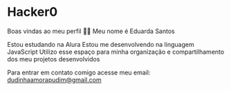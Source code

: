 # Hacker0
Boas vindas ao meu perfil 💙💙
Meu nome é Eduarda Santos

Estou estudando na Alura
Estou me desenvolvendo na linguagem JavaScript
Utilizo esse espaço para minha organização e compartilhamento dos meu projetos desenvolvidos

Para entrar em contato comigo acesse meu email:
dudinhaamorapudim@gmail.com
